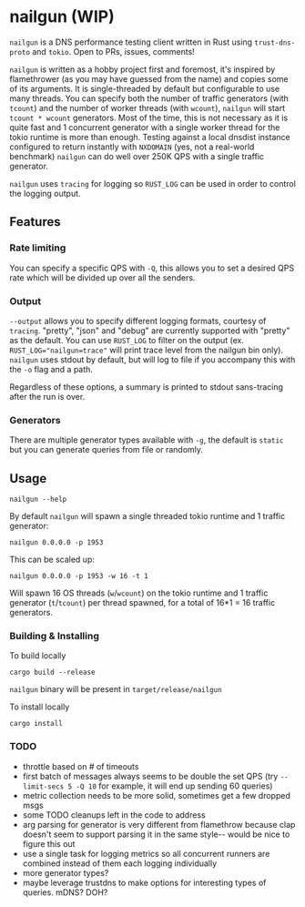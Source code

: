 # nailgun (WIP)

`nailgun` is a DNS performance testing client written in Rust using `trust-dns-proto` and `tokio`. Open to PRs, issues, comments!

`nailgun` is written as a hobby project first and foremost, it's inspired by flamethrower (as you may have guessed from the name) and copies some of its arguments. It is single-threaded by default but configurable to use many threads. You can specify both the number of traffic generators (with `tcount`) and the number of worker threads (with `wcount`), `nailgun` will start `tcount * wcount` generators. Most of the time, this is not necessary as it is quite fast and 1 concurrent generator with a single worker thread for the tokio runtime is more than enough. Testing against a local dnsdist instance configured to return instantly with `NXDOMAIN` (yes, not a real-world benchmark) `nailgun` can do well over 250K QPS with a single traffic generator.

`nailgun` uses `tracing` for logging so `RUST_LOG` can be used in order to control the logging output.

## Features

### Rate limiting

You can specify a specific QPS with `-Q`, this allows you to set a desired QPS rate which will be divided up over all the senders.

### Output

`--output` allows you to specify different logging formats, courtesy of `tracing`. "pretty", "json" and "debug" are currently supported with "pretty" as the default. You can use `RUST_LOG` to filter on the output (ex. `RUST_LOG="nailgun=trace"` will print trace level from the nailgun bin only). `nailgun` uses stdout by default, but will log to file if you accompany this with the `-o` flag and a path.

Regardless of these options, a summary is printed to stdout sans-tracing after the run is over.

### Generators

There are multiple generator types available with `-g`, the default is `static` but you can generate queries from file or randomly.

## Usage

```
nailgun --help
```

By default `nailgun` will spawn a single threaded tokio runtime and 1 traffic generator:

```
nailgun 0.0.0.0 -p 1953
```

This can be scaled up:

```
nailgun 0.0.0.0 -p 1953 -w 16 -t 1
```

Will spawn 16 OS threads (`w`/`wcount`) on the tokio runtime and 1 traffic generator (`t`/`tcount`) per thread spawned, for a total of 16\*1 = 16 traffic generators.

### Building & Installing

To build locally

```
cargo build --release
```

`nailgun` binary will be present in `target/release/nailgun`

To install locally

```
cargo install
```

### TODO

- throttle based on # of timeouts
- first batch of messages always seems to be double the set QPS (try `--limit-secs 5 -Q 10` for example, it will end up sending 60 queries)
- metric collection needs to be more solid, sometimes get a few dropped msgs
- some TODO cleanups left in the code to address
- arg parsing for generator is very different from flamethrow because clap doesn't seem to support parsing it in the same style-- would be nice to figure this out
- use a single task for logging metrics so all concurrent runners are combined instead of them each logging individually
- more generator types?
- maybe leverage trustdns to make options for interesting types of queries. mDNS? DOH?
